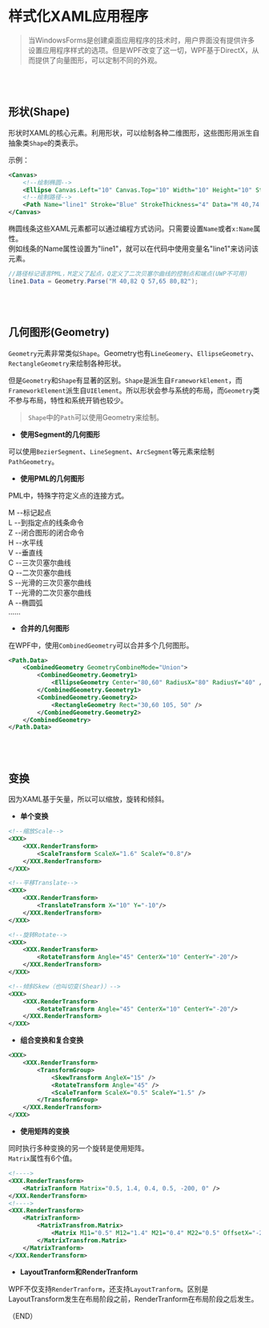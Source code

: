 # 样式化XAML应用程序    

> 当WindowsForms是创建桌面应用程序的技术时，用户界面没有提供许多设置应用程序样式的选项。但是WPF改变了这一切，WPF基于DirectX，从而提供了向量图形，可以定制不同的外观。    


<br />
<br />

## 形状(Shape)    

形状时XAML的核心元素。利用形状，可以绘制各种二维图形，这些图形用派生自抽象类`Shape`的类表示。    

示例：  
```XML  
<Canvas>
    <!--绘制椭圆-->
    <Ellipse Canvas.Left="10" Canvas.Top="10" Width="10" Height="10" Stroke="Blue" StrokeThickness="4" Fill="Yellow" />
    <!--绘制路径-->
    <Path Name="line1" Stroke="Blue" StrokeThickness="4" Data="M 40,74 Q 57,95 80,74" />
</Canvas>  
```


椭圆线条这些XAML元素都可以通过编程方式访问。只需要设置`Name`或者`x:Name`属性。  
例如线条的Name属性设置为"line1"，就可以在代码中使用变量名"line1"来访问该元素。    

```C#  
//路径标记语言PML，M定义了起点，Q定义了二次贝塞尔曲线的控制点和端点(UWP不可用)    
line1.Data = Geometry.Parse("M 40,82 Q 57,65 80,82");  
```  



<br />
<br />

## 几何图形(Geometry)    

`Geometry`元素非常类似`Shape`。Geometry也有`LineGeomery`、`EllipseGeometry`、`RectangleGeometry`来绘制各种形状。    

但是`Geometry`和`Shape`有显著的区别。`Shape`是派生自`FrameworkElement`，而`FrameworkElement`派生自`UIElement`。所以形状会参与系统的布局，而`Geometry`类不参与布局，特性和系统开销也较少。    

> `Shape`中的`Path`可以使用Geometry来绘制。    


- **使用Segment的几何图形**    

可以使用`BezierSegment`、`LineSegment`、`ArcSegment`等元素来绘制`PathGeometry`。    

- **使用PML的几何图形**    

PML中，特殊字符定义点的连接方式。    

M --标记起点  
L --到指定点的线条命令  
Z --闭合图形的闭合命令  
H --水平线  
V --垂直线  
C --三次贝塞尔曲线  
Q --二次贝塞尔曲线  
S --光滑的三次贝塞尔曲线  
T --光滑的二次贝塞尔曲线  
A --椭圆弧    
......  


- **合并的几何图形**    

在WPF中，使用`CombinedGeometry`可以合并多个几何图形。    

```XML  
<Path.Data>
    <CombinedGeometry GeometryCombineMode="Union">
        <CombinedGeometry.Geometry1>
            <EllipseGeometry Center="80,60" RadiusX="80" RadiusY="40" />
        </CombinedGeometry.Geometry1>   
        <CombinedGeometry.Geometry2>
            <RectangleGeometry Rect="30,60 105, 50" />
        </CombinedGeometry.Geometry2>   
    </CombinedGeometry>
</Path.Data>
```  


<br />
<br />  


## 变换    

因为XAML基于矢量，所以可以缩放，旋转和倾斜。    

- **单个变换**    

```XML  
<!--缩放Scale-->
<XXX>
    <XXX.RenderTransform>
        <ScaleTransform ScaleX="1.6" ScaleY="0.8"/>
    </XXX.RenderTransform>
</XXX>

<!--平移Translate-->
<XXX>
    <XXX.RenderTransform>
        <TranslateTransform X="10" Y="-10"/>
    </XXX.RenderTransform>
</XXX>

<!--旋转Rotate-->
<XXX>
    <XXX.RenderTransform>
        <RotateTransform Angle="45" CenterX="10" CenterY="-20"/>
    </XXX.RenderTransform>
</XXX>

<!--倾斜Skew（也叫切变(Shear)）-->
<XXX>
    <XXX.RenderTransform>
        <RotateTransform Angle="45" CenterX="10" CenterY="-20"/>
    </XXX.RenderTransform>
</XXX>
```


- **组合变换和复合变换**    

```XML  
<XXX>
    <XXX.RenderTransform>
        <TransformGroup>
            <SkewTransform AngleX="15" />
            <RotateTransform Angle="45" />
            <ScaleTranform ScaleX="0.5" ScaleY="1.5" />
        </TransformGroup>
    </XXX.RenderTransform>
</XXX>
```


- **使用矩阵的变换**    

同时执行多种变换的另一个旋转是使用矩阵。  
`Matrix`属性有6个值。    

```XML  
<!---->
<XXX.RenderTransform>
    <MatrixTranform Matrix="0.5, 1.4, 0.4, 0.5, -200, 0" />
</XXX.RenderTransform>
<!---->
<XXX.RenderTransform>
    <MatrixTranform>
        <MatrixTransfrom.Matrix>
            <Matrix M11="0.5" M12="1.4" M21="0.4" M22="0.5" OffsetX="-200" OffsetY="0" />
        </MatrixTransfrom.Matrix>
    </MatrixTranform>
</XXX.RenderTransform>
```



- **LayoutTranform和RenderTranform**    

WPF不仅支持`RenderTranform`，还支持`LayoutTranform`。区别是LayoutTransform发生在布局阶段之前，RenderTranform在布局阶段之后发生。    



（END）    
